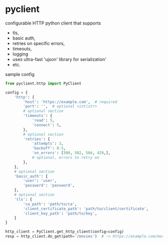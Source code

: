 # pyclient

configurable HTTP python client that supports

- tls,
- basic auth,
- retries on specific errors,
- timeouts,
- logging
- uses ultra-fast 'ujson' library for serialization'
- etc.

sample config

```python
from pyclient.http import PyClient

config = {
    'http': {
        'host': 'https://example.com',  # required
        'port': '',  # optional <int|str>
        # optional section
        'timeouts': {
            'read': 5,
            'connect': 5,
        },
        # optional section
        'retries': {
            'attempts': 3,
            'backoff': 0.5,
            'on_errors': [500, 502, 504, 429,],
            # optional, errors to retry on
        },
    },
    # optional section
    'basic_auth': {
        'user': 'user',
        'password': 'password',
    },
    # optional section
    'tls': {
        'ca_path': 'path/to/ca',
        'client_certificate_path': 'path/to/client/certificate',
        'client_key_path': 'path/to/key',
    }
}

http_client = PyClient.get_http_client(config=config)
resp = http_client.do_get(path='/movies')  # -> https://example.com/movies
```

